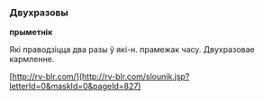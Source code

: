 ### Двухразовы
**прыметнік**

Які праводзіцца два разы ў які-н. прамежак часу. Двухразовае кармленне.

<a rel="author">[http://rv-blr.com/](http://rv-blr.com/slounik.jsp?letterId=0&maskId=0&pageId=827)</a>
